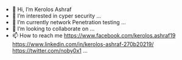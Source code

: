 - 👋 Hi, I’m Kerolos Ashraf
- 👀 I’m interested in cyper security ...
- 🌱 I’m currently network Penetration testing ...
- 💞️ I’m looking to collaborate on ...
- 📫 How to reach me https://www.facebook.com/kerolos.ashraf19 https://www.linkedin.com/in/kerolos-ashraf-270b20219/  https://twitter.com/noby0x1  ...

<!---
Elnoby0x1/Elnoby0x1 is a ✨ special ✨ repository because its `README.md` (this file) appears on your GitHub profile.
You can click the Preview link to take a look at your changes.
--->
